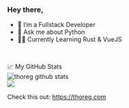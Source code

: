 ### Hey there,

- 🔭 I’m a Fullstack Developer
- 💬 Ask me about Python
- 👩‍💻️ Currently Learning Rust & VueJS

<br/>

📈 My GitHub Stats 
<br/>
<img src="https://github-readme-stats.vercel.app/api?username=thoreg&show_icons=true&theme=gotham" alt="thoreg github stats" />
<br/>
![](https://visitor-badge.glitch.me/badge?page_id=thoreg.thoreg)


Check this out: https://thoreg.com
